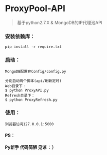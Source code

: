 # ProxyPool-API

> 基于python2.7.X & MongoDB的IP代理池API

### 安装依赖库：

```
pip install -r require.txt
```

### 启动：

```
MongoDB配置在Config/config.py

分别启动两个脚本(api/刷新定时)
Web目录下：
$ python ProxyAPI.py
Refresh目录下：
$ python ProxyRefresh.py
```

### 使用：

```
浏览器访问127.0.0.1:5000
```
#### PS：
**Py新手 代码简陋 见谅 ：）**




